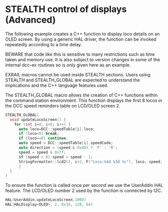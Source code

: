 # STEALTH control of displays (Advanced)

The following example creates a C++ function to display loco details on an OLED screen. By using a generic HAL driver, the function can be invoked repeatedly according to a time delay.

BEWARE that code like this is sensitive to many restrictions such as time taken and memory use. It is also subject to version changes in some of the internal dcc-ex routines so is only given here as an example.

EXRAIL macros cannot be used inside STEALTH sections. Users using STEALTH and STEALTH_GLOBAL are expected to understand the implications and the C++ language features used.

The STEALTH_GLOBAL macro allows the creation of C++ functions within the command station environment.
This function displays the first 8 locos in the DCC speed reminders table on LCD/OLED screen 2.

```cpp
STEALTH_GLOBAL(
  void updateLocoScreen() {
    for (int i=0; i<8; i++) {
      auto loco=DCC::speedTable[i].loco;
      if (loco<0) break;
      if (loco==0) continue;   
      auto speed = DCC::speedTable[i].speedCode;
      auto direction = (speed & 0x80) ? 'F' : 'R';
      speed = speed & 0x7f;
      if (speed > 0) speed = speed - 1;
      StringFormatter::lcd2(2, i+2, F("Loco:%4d %3d %c"), loco, speed, direction);
      }
  }
)
```

To ensure the function is called once per second we use the UserAddin HAL feature.
The LCD/OLED number 2 used by the function is connected by I2C. 

```cpp
HAL(UserAddin,updateLocoScreen,1000) 
HAL(HALDisplay<OLED>, 2, 0x3d, 128, 64)  
```
